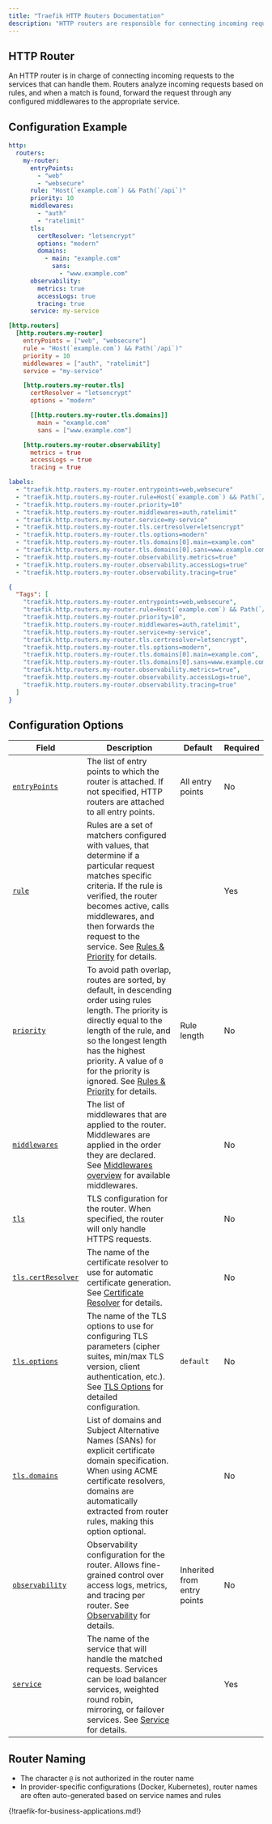 ```yaml
---
title: "Traefik HTTP Routers Documentation"
description: "HTTP routers are responsible for connecting incoming requests to the services that can handle them. Read the technical documentation."
---
```


## HTTP Router

An HTTP router is in charge of connecting incoming requests to the services that can handle them. Routers analyze incoming requests based on rules, and when a match is found, forward the request through any configured middlewares to the appropriate service.

## Configuration Example

```yaml tab="Structured (YAML)"
http:
  routers:
    my-router:
      entryPoints:
        - "web"
        - "websecure"
      rule: "Host(`example.com`) && Path(`/api`)"
      priority: 10
      middlewares:
        - "auth"
        - "ratelimit"
      tls:
        certResolver: "letsencrypt"
        options: "modern"
        domains:
          - main: "example.com"
            sans:
              - "www.example.com"
      observability:
        metrics: true
        accessLogs: true
        tracing: true
      service: my-service
```

```toml tab="Structured (TOML)"
[http.routers]
  [http.routers.my-router]
    entryPoints = ["web", "websecure"]
    rule = "Host(`example.com`) && Path(`/api`)"
    priority = 10
    middlewares = ["auth", "ratelimit"]
    service = "my-service"

    [http.routers.my-router.tls]
      certResolver = "letsencrypt"
      options = "modern"

      [[http.routers.my-router.tls.domains]]
        main = "example.com"
        sans = ["www.example.com"]

    [http.routers.my-router.observability]
      metrics = true
      accessLogs = true
      tracing = true
```

```yaml tab="Labels"
labels:
  - "traefik.http.routers.my-router.entrypoints=web,websecure"
  - "traefik.http.routers.my-router.rule=Host(`example.com`) && Path(`/api`)"
  - "traefik.http.routers.my-router.priority=10"
  - "traefik.http.routers.my-router.middlewares=auth,ratelimit"
  - "traefik.http.routers.my-router.service=my-service"
  - "traefik.http.routers.my-router.tls.certresolver=letsencrypt"
  - "traefik.http.routers.my-router.tls.options=modern"
  - "traefik.http.routers.my-router.tls.domains[0].main=example.com"
  - "traefik.http.routers.my-router.tls.domains[0].sans=www.example.com"
  - "traefik.http.routers.my-router.observability.metrics=true"
  - "traefik.http.routers.my-router.observability.accessLogs=true"
  - "traefik.http.routers.my-router.observability.tracing=true"
```

```json tab="Tags"
{
  "Tags": [
    "traefik.http.routers.my-router.entrypoints=web,websecure",
    "traefik.http.routers.my-router.rule=Host(`example.com`) && Path(`/api`)",
    "traefik.http.routers.my-router.priority=10",
    "traefik.http.routers.my-router.middlewares=auth,ratelimit",
    "traefik.http.routers.my-router.service=my-service",
    "traefik.http.routers.my-router.tls.certresolver=letsencrypt",
    "traefik.http.routers.my-router.tls.options=modern",
    "traefik.http.routers.my-router.tls.domains[0].main=example.com",
    "traefik.http.routers.my-router.tls.domains[0].sans=www.example.com",
    "traefik.http.routers.my-router.observability.metrics=true",
    "traefik.http.routers.my-router.observability.accessLogs=true",
    "traefik.http.routers.my-router.observability.tracing=true"
  ]
}
```

## Configuration Options

| Field                                                                                              | Description                                                                                                                                                                                                                                                                                                          | Default                     | Required |
|----------------------------------------------------------------------------------------------------|----------------------------------------------------------------------------------------------------------------------------------------------------------------------------------------------------------------------------------------------------------------------------------------------------------------------|-----------------------------|----------|
| <a id="opt-entryPoints" href="#opt-entryPoints" title="#opt-entryPoints">`entryPoints`</a> | The list of entry points to which the router is attached. If not specified, HTTP routers are attached to all entry points.                                                                                                                                                                                           | All entry points            | No       |
| <a id="opt-rule" href="#opt-rule" title="#opt-rule">`rule`</a> | Rules are a set of matchers configured with values, that determine if a particular request matches specific criteria. If the rule is verified, the router becomes active, calls middlewares, and then forwards the request to the service. See [Rules & Priority](./rules-and-priority.md) for details.              |                             | Yes      |
| <a id="opt-priority" href="#opt-priority" title="#opt-priority">`priority`</a> | To avoid path overlap, routes are sorted, by default, in descending order using rules length. The priority is directly equal to the length of the rule, and so the longest length has the highest priority. A value of `0` for the priority is ignored. See [Rules & Priority](./rules-and-priority.md) for details. | Rule length                 | No       |
| <a id="opt-middlewares" href="#opt-middlewares" title="#opt-middlewares">`middlewares`</a> | The list of middlewares that are applied to the router. Middlewares are applied in the order they are declared. See [Middlewares overview](../middlewares/overview.md) for available middlewares.                                                                                                                    |                             | No       |
| <a id="opt-tls" href="#opt-tls" title="#opt-tls">`tls`</a> | TLS configuration for the router. When specified, the router will only handle HTTPS requests.                                                                                                                                                                                                                        |                             | No       |
| <a id="opt-tls-certResolver" href="#opt-tls-certResolver" title="#opt-tls-certResolver">`tls.certResolver`</a> | The name of the certificate resolver to use for automatic certificate generation. See [Certificate Resolver](../tls/overview.md#certificate-resolver) for details.                                                                                                                                                   |                             | No       |
| <a id="opt-tls-options" href="#opt-tls-options" title="#opt-tls-options">`tls.options`</a> | The name of the TLS options to use for configuring TLS parameters (cipher suites, min/max TLS version, client authentication, etc.). See [TLS Options](../tls/tls-options.md) for detailed configuration.                                                                                                            | `default`                   | No       |
| <a id="opt-tls-domains" href="#opt-tls-domains" title="#opt-tls-domains">`tls.domains`</a> | List of domains and Subject Alternative Names (SANs) for explicit certificate domain specification. When using ACME certificate resolvers, domains are automatically extracted from router rules, making this option optional.                                                                                       |                             | No       |
| <a id="opt-observability" href="#opt-observability" title="#opt-observability">`observability`</a> | Observability configuration for the router. Allows fine-grained control over access logs, metrics, and tracing per router. See [Observability](./observability.md) for details.                                                                                                                                      | Inherited from entry points | No       |
| <a id="opt-service" href="#opt-service" title="#opt-service">`service`</a> | The name of the service that will handle the matched requests. Services can be load balancer services, weighted round robin, mirroring, or failover services. See [Service](../load-balancing/service.md) for details.                                                                                               |                             | Yes      |

## Router Naming

- The character `@` is not authorized in the router name
- In provider-specific configurations (Docker, Kubernetes), router names are often auto-generated based on service names and rules

{!traefik-for-business-applications.md!}
